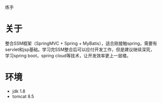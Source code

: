 练手
# 关于
整合SSM框架（SpringMVC + Spring + MyBatis），适合刚接触spring，需要有servlet和jsp基础。学习完SSM整合后可以应付开发工作，但是建议继续深究，
学习spring boot，spring cloud等技术，让开发效率更上一层楼。



# 环境
- jdk 1.8
- tomcat 8.5

